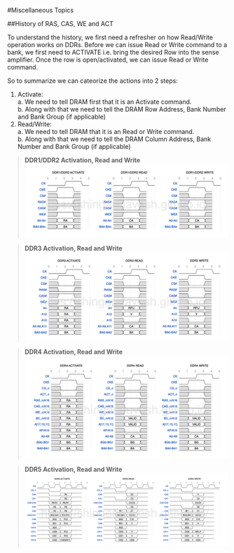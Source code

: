 #Miscellaneous Topics

##History of RAS, CAS, WE and ACT

To understand the history, we first need a refresher on how Read/Write operation works on DDRs. Before we can issue Read or Write command to a bank, we first need to ACTIVATE i.e. bring the desired Row into the sense amplifier. Once the row is open/activated, we can issue Read or Write command.

So to summarize we can cateorize the actions into 2 steps:
1. Activate:  
   a. We need to tell DRAM first that it is an Activate command.  
   b. Along with that we need to tell the DRAM Row Address, Bank Number and Bank Group (if applicable)  
3. Read/Write:  
   a. We need to tell DRAM that it is an Read or Write command.  
   b. Along with that we need to tell the DRAM Column Address, Bank Number and Bank Group (if applicable)  
   
> **DDR1/DDR2 Activation, Read and Write**
> ![zoomify](images/DDR1_DDR2_ACT_RD_WR.png)

> **DDR3 Activation, Read and Write**
> ![zoomify](images/DDR3_ACT_RD_WR.png)

> **DDR4 Activation, Read and Write**
> ![zoomify](images/DDR4_ACT_RD_WR.png)

> **DDR5 Activation, Read and Write**
> ![zoomify](images/DDR5_ACT_RD_WR.png)
